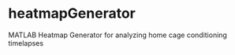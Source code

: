 heatmapGenerator
================

MATLAB Heatmap Generator for analyzing home cage conditioning timelapses
